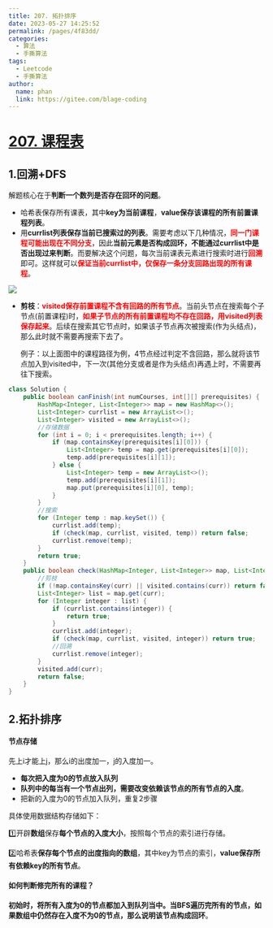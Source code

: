 ```yaml
---
title: 207. 拓扑排序
date: 2023-05-27 14:25:52
permalink: /pages/4f83dd/
categories:
  - 算法
  - 手撕算法
tags:
  - Leetcode
  - 手撕算法
author: 
  name: phan
  link: https://gitee.com/blage-coding
---
```

# [207. 课程表](https://leetcode.cn/problems/course-schedule/)

## 1.回溯+DFS

解题核心在于**判断一个数列是否存在回环的问题**。

- 哈希表保存所有课表，其中**key为当前课程**，**value保存该课程的所有前置课程列表**。
- 用**currlist列表保存当前已搜索过的列表**。需要考虑以下几种情况，<font color="red">**同一门课程可能出现在不同分支**</font>，因此**当前元素是否构成回环，不能通过currlist中是否出现过来判断**。而要解决这个问题，每次当前课表元素进行搜索时进行<font color="red">**回溯**</font>即可。这样就可以<font color="red">**保证当前currlist中，仅保存一条分支回路出现的所有课程**</font>。

![](https://cdn.staticaly.com/gh/blage-coding/picx-images-hosting@master/20230529/image.5qj4r3boqko0.webp)

- **剪枝**：<font color="red">**visited保存前置课程不含有回路的所有节点**</font>。当前头节点在搜索每个子节点(前置课程)时，<font color="red">**如果子节点的所有前置课程均不存在回路，用visited列表保存起来**</font>。后续在搜索其它节点时，如果该子节点再次被搜索(作为头结点)，那么此时就不需要再搜索下去了。

  例子：以上面图中的课程路径为例，4节点经过判定不含回路，那么就将该节点加入到visited中，下一次(其他分支或者是作为头结点)再遇上时，不需要再往下搜索。

```java
class Solution {
    public boolean canFinish(int numCourses, int[][] prerequisites) {
        HashMap<Integer, List<Integer>> map = new HashMap<>();
        List<Integer> currlist = new ArrayList<>();
        List<Integer> visited = new ArrayList<>();
        //存储数据
        for (int i = 0; i < prerequisites.length; i++) {
            if (map.containsKey(prerequisites[i][0])) {
                List<Integer> temp = map.get(prerequisites[i][0]);
                temp.add(prerequisites[i][1]);
            } else {
                List<Integer> temp = new ArrayList<>();
                temp.add(prerequisites[i][1]);
                map.put(prerequisites[i][0], temp);
            }
        }
        //搜索
        for (Integer temp : map.keySet()) {
            currlist.add(temp);
            if (check(map, currlist, visited, temp)) return false;
            currlist.remove(temp);
        }
        return true;
    }
    public boolean check(HashMap<Integer, List<Integer>> map, List<Integer> currlist, List<Integer> visited, int curr) {
        //剪枝
        if (!map.containsKey(curr) || visited.contains(curr)) return false;
        List<Integer> list = map.get(curr);
        for (Integer integer : list) {
            if (currlist.contains(integer)) {
                return true;
            }
            currlist.add(integer);
            if (check(map, currlist, visited, integer)) return true;
            //回溯
            currlist.remove(integer);
        }
        visited.add(curr);
        return false;
    }
}
```

## 2.拓扑排序

#### 节点存储

先上i才能上j，那么i的出度加一，j的入度加一。

- **每次把入度为0的节点放入队列**
- **队列中的每当有一个节点出列，需要改变依赖该节点的所有节点的入度**。
- 把新的入度为0的节点加入队列，重复2步骤

具体使用数据结构存储如下：

:one:开辟**数组**保存**每个节点的入度大小**，按照每个节点的索引进行存储。

:two:哈希表**保存每个节点的出度指向的数组**，其中key为节点的索引，**value保存所有依赖key的所有节点**。

#### 如何判断修完所有的课程？

**初始时，将所有入度为0的节点都加入到队列当中。当BFS遍历完所有的节点，如果数组中仍然存在入度不为0的节点，那么说明该节点构成回环**。